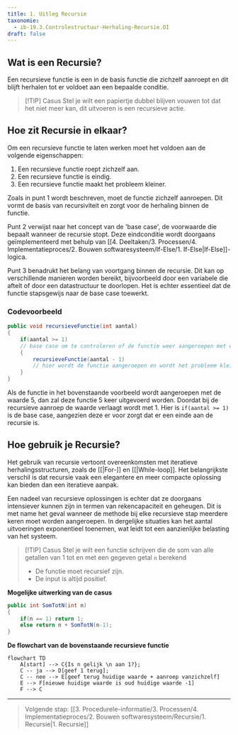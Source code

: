 ```yaml
---
title: 1. Uitleg Recursie
taxonomie:
  - ib-19.3.Controlestructuur-Herhaling-Recursie.OI
draft: false
---
```


## Wat is een Recursie?
Een recursieve functie is een in de basis functie die zichzelf aanroept en dit blijft herhalen tot er voldoet aan een bepaalde conditie.

> [!TIP] Casus
> Stel je wilt een papiertje dubbel blijven vouwen tot dat het niet meer kan, dit uitvoeren is een recursieve actie.

## Hoe zit Recursie in elkaar?
Om een recursieve functie te laten werken moet het voldoen aan de volgende eigenschappen:
1. Een recursieve functie roept zichzelf aan.
2. Een recursieve functie is eindig.
3. Een recursieve functie maakt het probleem kleiner.

Zoals in punt 1 wordt beschreven, moet de functie zichzelf aanroepen. Dit vormt de basis van recursiviteit en zorgt voor de herhaling binnen de functie.

Punt 2 verwijst naar het concept van de 'base case', de voorwaarde die bepaalt wanneer de recursie stopt. Deze eindconditie wordt doorgaans geïmplementeerd met behulp van [[4. Deeltaken/3. Processen/4. Implementatieproces/2. Bouwen softwaresysteem/If-Else/1. If-Else|If-Else]]-logica.

Punt 3 benadrukt het belang van voortgang binnen de recursie. Dit kan op verschillende manieren worden bereikt, bijvoorbeeld door een variabele die aftelt of door een datastructuur te doorlopen. Het is echter essentieel dat de functie stapsgewijs naar de base case toewerkt.
### Codevoorbeeld
```C#
public void recursieveFunctie(int aantal)
{
	if(aantal >= 1)
	// base case om te controleren of de functie weer aangeroepen met worden
	{
		recursieveFunctie(aantal - 1)
		// hier wordt de functie aangeroepen en wordt het probleem kleiner gemaakt
	}
}
```

Als de functie in het bovenstaande voorbeeld wordt aangeroepen met de waarde 5, dan zal deze functie 5 keer uitgevoerd worden. Doordat bij de recursieve aanroep de waarde verlaagt wordt met 1. Hier is `if(aantal >= 1)` is de base case, aangezien deze er voor zorgt dat er een einde aan de recursie is.

## Hoe gebruik je Recursie?
Het gebruik van recursie vertoont overeenkomsten met iteratieve herhalingsstructuren, zoals de [[|For-]] en [[|While-loop]]. Het belangrijkste verschil is dat recursie vaak een elegantere en meer compacte oplossing kan bieden dan een iteratieve aanpak.

Een nadeel van recursieve oplossingen is echter dat ze doorgaans intensiever kunnen zijn in termen van rekencapaciteit en geheugen. Dit is met name het geval wanneer de methode bij elke recursieve stap meerdere keren moet worden aangeroepen. In dergelijke situaties kan het aantal uitvoeringen exponentieel toenemen, wat leidt tot een aanzienlijke belasting van het systeem.

> [!TIP] Casus
>Stel je wilt een functie schrijven die de som van alle getallen van 1 tot en met een gegeven getal `n` berekend
>* De functie moet recursief zijn.
>* De input is altijd positief.

**Mogelijke uitwerking van de casus**
```C#
public int SomTotN(int n)
{
	if(n == 1) return 1;
	else return n + SomTotN(n-1);
}
```

**De flowchart van de bovenstaande recursieve functie**
```mermaid
flowchart TD
	A[start] --> C{Is n gelijk \n aan 1?};
	C -- ja --> D[geef 1 terug];
	C -- nee --> E[geef terug huidige waarde + aanroep vanzichzelf]
	E --> F[nieuwe huidige waarde is oud huidige waarde -1]
	F --> C
```

---

> Volgende stap: [[3. Procedurele-informatie/3. Processen/4. Implementatieproces/2. Bouwen softwaresysteem/Recursie/1. Recursie|1. Recursie]]
